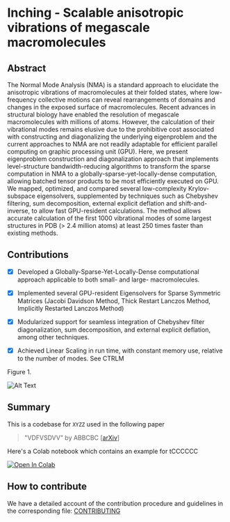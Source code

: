 # Inching - Scalable anisotropic vibrations of megascale macromolecules

## Abstract
The Normal Mode Analysis (NMA) is a standard approach to elucidate the anisotropic vibrations of macromolecules at their folded states, where low-frequency collective motions can reveal rearrangements of domains and changes in the exposed surface of macromolecules. Recent advances in structural biology have enabled the resolution of megascale macromolecules with millions of atoms. However, the calculation of their vibrational modes remains elusive due to the prohibitive cost associated with constructing and diagonalizing the underlying eigenproblem and the current approaches to NMA are not readily adaptable for efficient parallel computing on graphic processing unit (GPU). Here, we present eigenproblem construction and diagonalization approach that implements level-structure bandwidth-reducing algorithms to transform the sparse computation in NMA to a globally-sparse-yet-locally-dense computation, allowing batched tensor products to be most efficiently executed on GPU. We mapped, optimized, and compared several low-complexity Krylov-subspace eigensolvers, supplemented by techniques such as Chebyshev filtering, sum decomposition, external explicit deflation and shift-and-inverse, to allow fast GPU-resident calculations. The method allows accurate calculation of the first 1000 vibrational modes of some largest structures in PDB (> 2.4 million atoms) at least 250 times faster than existing methods.

## Contributions
- [x] Developed a Globally-Sparse-Yet-Locally-Dense computational approach applicable to both small- and large- macromolecules.
- [x] Implemented several GPU-resident Eigensolvers for Sparse Symmetric Matrices (Jacobi Davidson Method, Thick Restart Lanczos Method, Implicitly Restarted Lanczos Method)
- [x] Modularized support for seamless integration of Chebyshev filter diagonalization, sum decomposition, and external explicit deflation, among other techniques.
- [x] Achieved Linear Scaling in run time, with constant memory use, relative to the number of modes. See CTRLM


Figure 1.

![Alt Text](/assets/Animation_Inching_3j3q_06.gif)



## Summary
This is a codebase for `XYZZ` used in the following paper

> "VDFVSDVV" by ABBCBC [[arXiv](https://arxiv.org/abs/2106.dasd342342354)]

Here's a Colab notebook which contains an example for tCCCCCC

[![Open In Colab](https://colab.research.google.com/assets/colab-badge.svg)](https://colab.research.google.com/drive/XYSSDFFSDFS)  






## How to contribute

We have a detailed account of the contribution procedure and guidelines in the corresponding file: [CONTRIBUTING](CONTRIBUTING.md)





